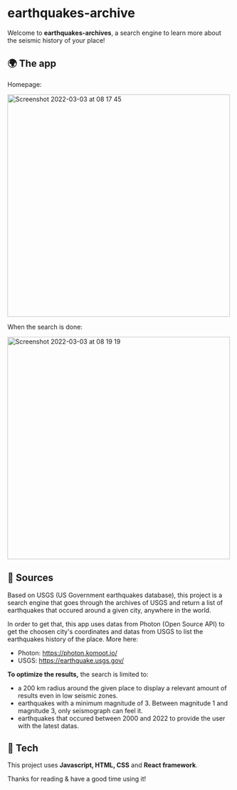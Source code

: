 # earthquakes-archive

Welcome to <b>earthquakes-archives</b>, a search engine to learn more about the seismic history of your place!

## 🌍 The app

Homepage:

<img width="500" alt="Screenshot 2022-03-03 at 08 17 45" src="https://user-images.githubusercontent.com/75322641/156515760-aff11c2c-35c5-4e2e-9413-7f53f6b65acc.png">

When the search is done:

<img width="500" alt="Screenshot 2022-03-03 at 08 19 19" src="https://user-images.githubusercontent.com/75322641/156515773-8d5ebc99-69a8-4c72-b4c2-8e2d9d78e869.png">

## 🌊 Sources

Based on USGS (US Government earthquakes database), this project is a search engine that goes through the archives of USGS and return a list of earthquakes that occured around a given city, anywhere in the world.

In order to get that, this app uses datas from Photon (Open Source API) to get the choosen city's coordinates and datas from USGS to list the earthquakes history of the place. More here:

- Photon: https://photon.komoot.io/
- USGS: https://earthquake.usgs.gov/

<b>To optimize the results,</b> the search is limited to:

- a 200 km radius around the given place to display a relevant amount of results even in low seismic zones.
- earthquakes with a minimum magnitude of 3. Between magnitude 1 and magnitude 3, only seismograph can feel it.
- earthquakes that occured between 2000 and 2022 to provide the user with the latest datas.

## 🌋 Tech

This project uses <b>Javascript, HTML, CSS</b> and <b>React framework</b>.

Thanks for reading & have a good time using it!
